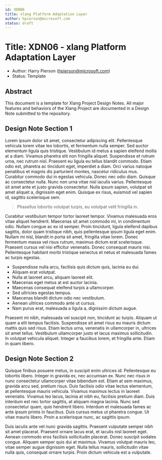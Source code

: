 ```yaml
---
id: XDN06
title: xlang Platform Adaptation Layer
author: hpierson@microsoft.com
status: draft
---
```


# Title: XDN06 - xlang Platform Adaptation Layer

- Author: Harry Pierson (hpierson@microsoft.com)
- Status: Template

## Abstract

This document is a template for Xlang Project Design Notes. All major features and behaviors of the Xlang Project are documented in a Design Note submitted to the repository.

## Design Note Section 1

Lorem ipsum dolor sit amet, consectetur adipiscing elit. Pellentesque vehicula lorem vitae leo lobortis, et fermentum nulla semper. Sed auctor elementum ligula quis tristique. Vestibulum id metus a sapien eleifend mollis at a diam. Vivamus pharetra elit non fringilla aliquet. Suspendisse et rutrum urna, nec rutrum nisl. Praesent eu ligula eu tellus blandit commodo. Etiam odio est, pharetra ac tincidunt eget, imperdiet a diam. Orci varius natoque penatibus et magnis dis parturient montes, nascetur ridiculus mus. Curabitur commodo dui in egestas vehicula. Donec nec odio diam. Quisque ac consectetur nulla. Nunc non urna vitae nisl iaculis varius. Pellentesque sit amet ante et justo gravida consectetur. Nulla ipsum sapien, volutpat sit amet aliquet a, dignissim eget enim. Quisque ex risus, euismod vel sapien id, sagittis scelerisque sem.

> Phasellus lobortis volutpat turpis, eu volutpat velit fringilla in.

Curabitur vestibulum tempor tortor laoreet tempor. Vivamus malesuada eros vitae aliquet hendrerit. Maecenas sit amet commodo mi, in condimentum odio. Nullam congue ac ex id semper. Proin tincidunt, ligula eleifend dapibus sagittis, dolor quam tristique nibh, quis pellentesque ipsum ligula eget enim. Nullam mi nisl, blandit in porta sit amet, fringilla vitae lorem. Donec fermentum massa vel risus rutrum, maximus dictum erat scelerisque. Praesent cursus vel nisi efficitur venenatis. Donec consequat mauris nisi. Pellentesque habitant morbi tristique senectus et netus et malesuada fames ac turpis egestas.

- Suspendisse nulla arcu, facilisis quis dictum quis, lacinia eu dui.
- Aliquam erat volutpat.
- Nulla at laoreet arcu, aliquam laoreet elit.
- Maecenas eget metus at est auctor lacinia.
- Maecenas consequat eleifend turpis a ullamcorper.
- Sed ultricies egestas tempus.
- Maecenas blandit dictum odio nec vestibulum.
- Aenean ultrices commodo ante ut cursus.
- Nam purus erat, malesuada a ligula a, dignissim dictum augue.

Praesent mi nibh, malesuada vel suscipit non, tincidunt ac turpis. Aliquam ut quam a elit tempus facilisis. Suspendisse sit amet risus eu mauris dictum mattis quis sed risus. Etiam lectus urna, venenatis in ullamcorper in, ultrices sit amet tellus. Vestibulum ullamcorper justo et lacus maximus sollicitudin. In volutpat vehicula aliquet. Integer a faucibus lorem, et fringilla ante. Etiam in quam libero.

## Design Note Section 2

Quisque finibus posuere metus, in suscipit enim ultrices id. Pellentesque eu lobortis libero. Integer in gravida ex, nec accumsan ex. Nunc nec risus in nunc consectetur ullamcorper vitae bibendum est. Etiam at sem maximus, gravida arcu sed, pretium risus. Duis facilisis odio vitae lectus elementum, at pellentesque mauris vehicula. Vivamus maximus lectus in laoreet venenatis. Vivamus leo lacus, lacinia at nibh eu, facilisis pretium diam. Duis interdum est nec tortor sagittis, at aliquam magna lacinia. Nunc sed consectetur quam, quis hendrerit libero. Interdum et malesuada fames ac ante ipsum primis in faucibus. Duis cursus metus ut pharetra congue. Ut vitae mauris libero. Proin a scelerisque nunc, ac sagittis ipsum.

Duis iaculis ante vel nunc gravida sagittis. Praesent vulputate semper nibh sit amet placerat. Praesent ornare lacus erat, et iaculis nisl laoreet eget. Aenean commodo eros facilisis sollicitudin placerat. Donec suscipit sodales congue. Aliquam semper quis dui at maximus. Vivamus volutpat mauris leo, vitae semper augue dignissim eget. Nulla tellus mauris, sollicitudin vitae nulla quis, consequat ornare turpis. Proin dictum vehicula est a vulputate.
